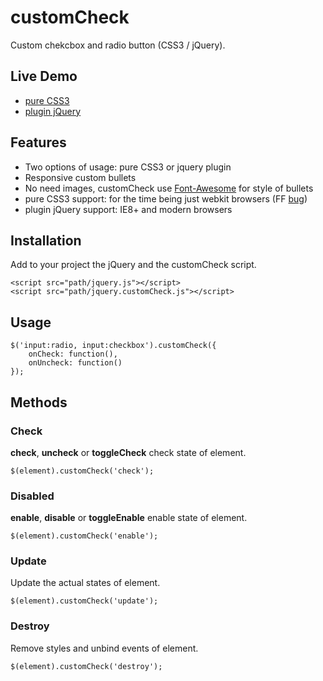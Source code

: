 # customCheck
Custom chekcbox and radio button (CSS3 / jQuery).

## Live Demo
* <a href="http://ivanbanov.github.com/customCheck/custom-css3.html" target="_blank">pure CSS3</a>
* <a href="http://ivanbanov.github.com/customCheck/custom-jquery.html" target="_blank">plugin jQuery</a>

## Features
* Two options of usage: pure CSS3 or jquery plugin
* Responsive custom bullets
* No need images, customCheck use [Font-Awesome](http://fortawesome.github.io/Font-Awesome/) for style of bullets
* pure CSS3 support: for the time being just webkit browsers (FF [bug](https://bugzilla.mozilla.org/show_bug.cgi?id=557306))
* plugin jQuery support: IE8+ and modern browsers

## Installation
Add to your project the jQuery and the customCheck script.
```
<script src="path/jquery.js"></script>
<script src="path/jquery.customCheck.js"></script>
```

## Usage
```
$('input:radio, input:checkbox').customCheck({
	onCheck: function(),
	onUncheck: function()
});
```

## Methods
### Check
__check__, __uncheck__ or __toggleCheck__ check state of element.
```
$(element).customCheck('check');
```

### Disabled
__enable__, __disable__ or __toggleEnable__ enable state of element.
```
$(element).customCheck('enable');
```

### Update
Update the actual states of element.
```
$(element).customCheck('update');
```

### Destroy
Remove styles and unbind events of element.
```
$(element).customCheck('destroy');
```
